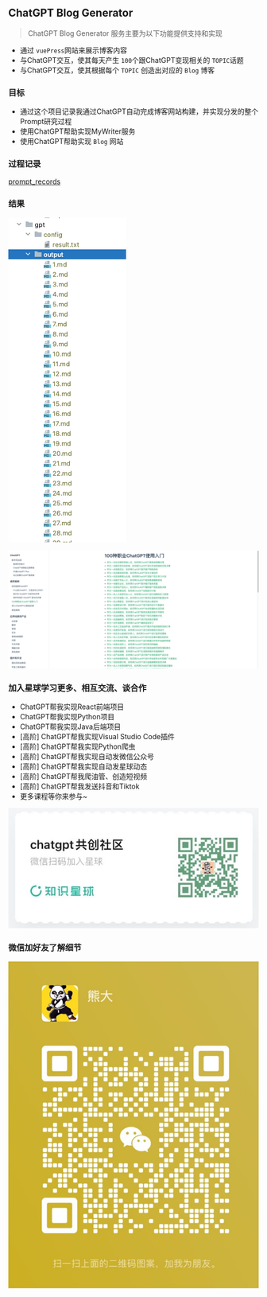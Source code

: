 ## ChatGPT Blog Generator

> ChatGPT Blog Generator 服务主要为以下功能提供支持和实现

* 通过 `vuePress`网站来展示博客内容
* 与ChatGPT交互，使其每天产生 `100`个跟ChatGPT变现相关的 `TOPIC`话题
* 与ChatGPT交互，使其根据每个 `TOPIC` 创造出对应的 `Blog` 博客

### 目标

* 通过这个项目记录我通过ChatGPT自动完成博客网站构建，并实现分发的整个Prompt研究过程
* 使用ChatGPT帮助实现MyWriter服务
* 使用ChatGPT帮助实现 `Blog` 网站

### 过程记录

[prompt_records](./docs/1%20-%20使用ChatGPT生成100个话题/Prompt-使用ChatGPT生成100话题.md)

### 结果

![img.png](docs/1.png)

![img_1.png](docs/2.png)

### 加入星球学习更多、相互交流、谈合作

* ChatGPT帮我实现React前端项目
* ChatGPT帮我实现Python项目
* ChatGPT帮我实现Java后端项目
* [高阶] ChatGPT帮我实现Visual Studio Code插件
* [高阶] ChatGPT帮我实现Python爬虫
* [高阶] ChatGPT帮我实现自动发微信公众号
* [高阶] ChatGPT帮我实现自动发星球动态
* [高阶] ChatGPT帮我爬油管、创造短视频
* [高阶] ChatGPT帮我发送抖音和Tiktok
* 更多课程等你来参与~

![img.png](docs/xq.png)

### 微信加好友了解细节
![img.png](docs/contact.png)


